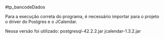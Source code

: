 #tp_bancodeDados

Para a execução correta do programa, é necessário importar para o projeto o driver do Postgres e o JCalendar.

Nessa versão foi utilizado:
postgresql-42.2.2.jar
jcalendar-1.3.2.jar
